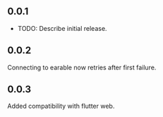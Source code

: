 ## 0.0.1

* TODO: Describe initial release.

## 0.0.2

Connecting to earable now retries after first failure.

## 0.0.3

Added compatibility with flutter web.